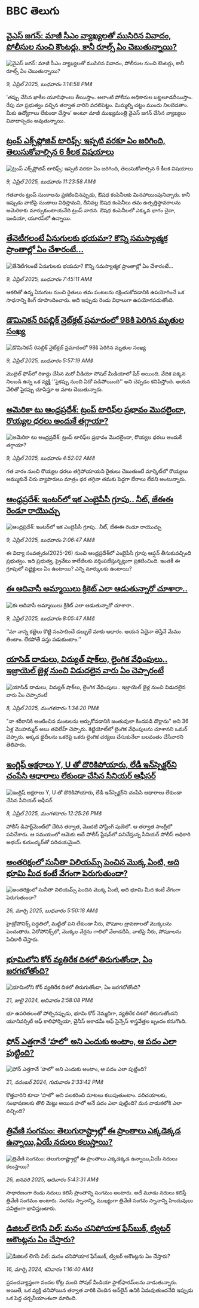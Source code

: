 # BBC తెలుగు## [వైఎస్ జగన్: మాజీ సీఎం వ్యాఖ్యలతో ముసిరిన వివాదం, పోలీసుల నుంచి కౌంటర్లు, కానీ రూల్స్ ఏం చెబుతున్నాయి?](https://www.bbc.com/telugu/articles/c74nn3dk5ewo?at_campaign=githubrss)![వైఎస్ జగన్: మాజీ సీఎం వ్యాఖ్యలతో ముసిరిన వివాదం, పోలీసుల నుంచి కౌంటర్లు, కానీ రూల్స్ ఏం చెబుతున్నాయి?](https://ichef.bbci.co.uk/ace/standard/240/cpsprodpb/e297/live/003ff6c0-1534-11f0-bc17-dfa4f8dfee61.jpg)_9, ఏప్రిల్ 2025, బుధవారం 1:14:58 PMకి_'తప్పు చేసిన ఖాకీల యూనిఫాంలు తీయిస్తాం. అలాంటి పోలీసు అధికారుల బట్టలూడదీయిస్తాం. రేపు మా ప్రభుత్వం వచ్చిన తర్వాత వారిని వదలిపెట్టం. మిమ్మల్ని చట్టం ముందు నిలబెడతాం. మీకు ఉద్యోగాలు లేకుండా చేస్తాం’ అంటూ మాజీ ముఖ్యమంత్రి వైఎస్ జగన్ చేసిన వ్యాఖ్యలు వివాదాస్పదం అవుతున్నాయి.## [ట్రంప్ ఎక్స్‌ప్లోజివ్ టారిఫ్స్: ఇప్పటి వరకూ ఏం జరిగింది, తెలుసుకోవాల్సిన 6 కీలక విషయాలు](https://www.bbc.com/telugu/articles/c0ellwzn47wo?at_campaign=githubrss)![ట్రంప్ ఎక్స్‌ప్లోజివ్ టారిఫ్స్: ఇప్పటి వరకూ ఏం జరిగింది, తెలుసుకోవాల్సిన 6 కీలక విషయాలు](https://ichef.bbci.co.uk/ace/standard/240/cpsprodpb/a459/live/9e1dc810-150f-11f0-9816-7b46de5e9d2e.jpg)_9, ఏప్రిల్ 2025, బుధవారం 11:23:58 AMకి_గతవారం ట్రంప్ సుంకాలను ప్రకటించినప్పుడు, ఔషధ కంపెనీలకు మినహాయింపునిచ్చారు. కానీ ఇప్పుడు వాటిపై సుంకాలు విధిస్తామని, దీనివల్ల ఔషధ కంపెనీలు తమ ఉత్పత్తిస్థావరాలను అమెరికాకు మార్చుకుంటాయనేది ట్రంప్ వాదన. ఔషధ కంపెనీలలో ఎక్కువ భాగం చైనా, ఇండియా, యూరప్‌లో ఉన్నాయి.## [తేనెటీగలంటే ఏనుగులకు భయమా?  కొన్ని సమస్యాత్మక ప్రాంతాల్లో ఏం చేశారంటే...](https://www.bbc.com/telugu/articles/c99py7rjnkyo?at_campaign=githubrss)![తేనెటీగలంటే ఏనుగులకు భయమా?  కొన్ని సమస్యాత్మక ప్రాంతాల్లో ఏం చేశారంటే...](https://ichef.bbci.co.uk/ace/standard/240/cpsprodpb/d9a8/live/0ee13770-1516-11f0-9816-7b46de5e9d2e.jpg)_9, ఏప్రిల్ 2025, బుధవారం 7:45:11 AMకి_ఆకలితో ఉన్న ఏనుగుల నుంచి రైతులు తమ పంటలను రక్షించుకోవడానికి ఉపయోగించే ఒక సాధనాన్ని కింగ్ రూపొందించారు. అది ఇప్పుడు రెండు విధాలుగా ఉపయోగపడుతోంది.## [డొమినికన్ రిపబ్లిక్ నైట్‌క్లబ్ ప్రమాదంలో 98కి పెరిగిన మృతుల సంఖ్య](https://www.bbc.com/telugu/articles/c24qq56yr22o?at_campaign=githubrss)![డొమినికన్ రిపబ్లిక్ నైట్‌క్లబ్ ప్రమాదంలో 98కి పెరిగిన మృతుల సంఖ్య](https://ichef.bbci.co.uk/ace/standard/240/cpsprodpb/0651/live/3d7326c0-1502-11f0-8a1e-3ff815141b98.jpg)_9, ఏప్రిల్ 2025, బుధవారం 5:57:19 AMకి_మొబైల్ ఫోన్‌లో రికార్డు చేసిన మరో వీడియో సోషల్ మీడియాలో షేర్ అయింది.  వేదిక పక్కన నిలబడి ఉన్న ఒక వ్యక్తి ''పైకప్పు నుంచి ఏదో పడిపోయింది'' అని చెప్పడం కనిపిస్తోంది. ఆయన వేలితో పైకప్పు చూపిస్తూ ఆ మాట చెబుతున్నారు.## [అమెరికా టు ఆంధ్రప్రదేశ్: ట్రంప్ టారిఫ్‌ల ప్రభావం మొదలైందా, రొయ్యల ధరలు అందుకే తగ్గాయా?](https://www.bbc.com/telugu/articles/cq5wwdj6e69o?at_campaign=githubrss)![అమెరికా టు ఆంధ్రప్రదేశ్: ట్రంప్ టారిఫ్‌ల ప్రభావం మొదలైందా, రొయ్యల ధరలు అందుకే తగ్గాయా?](https://ichef.bbci.co.uk/ace/standard/240/cpsprodpb/fdae/live/e5806310-14e8-11f0-a36e-d3e891ad7639.jpg)_9, ఏప్రిల్ 2025, బుధవారం 4:52:02 AMకి_గత వారం నుంచి రొయ్యల ధరలు తగ్గిపోయాయని రైతులు చెబుతుంటే మార్కెట్‌లో రొయ్యలు అమ్ముకునే చిరు వ్యాపారులు మాత్రం ధర తగ్గినా తమకు పెద్దగా బేరాలు లేవని అంటున్నారు.## [ఆంధ్రప్రదేశ్: ఇంటర్‌లో ఇక ఎంబైపీసీ గ్రూపు.. నీట్, జేఈఈ రెండూ రాయొచ్చు](https://www.bbc.com/telugu/articles/cr782p8yyk5o?at_campaign=githubrss)![ఆంధ్రప్రదేశ్: ఇంటర్‌లో ఇక ఎంబైపీసీ గ్రూపు.. నీట్, జేఈఈ రెండూ రాయొచ్చు](https://ichef.bbci.co.uk/ace/standard/240/cpsprodpb/3cf4/live/5c560390-1477-11f0-b1b3-7358f8d35a35.jpg)_9, ఏప్రిల్ 2025, బుధవారం 2:06:47 AMకి_ఈ విద్యా సంవత్సరం(2025-26) నుంచి ఆంధ్రప్రదేశ్‌లో ఎంబైపీసీ గ్రూపు ఆప్షన్ తీసుకువచ్చింది ప్రభుత్వం. ఇది ప్రభుత్వ, ప్రైవేటు కాలేజీలకు వర్తింపజేస్తున్నట్లుగా ప్రకటించింది. ఇంతకీ ఈ గ్రూపులో సబ్జెక్టులు ఏం ఉంటాయి? ఎన్ని మార్కులకు ఉంటాయి?## [ఈ ఆదివాసీ అమ్మాయిలు క్రికెట్ ఎలా  ఆడుతున్నారో చూశారా..](https://www.bbc.com/telugu/articles/czjnndv3mjlo?at_campaign=githubrss)![ఈ ఆదివాసీ అమ్మాయిలు క్రికెట్ ఎలా  ఆడుతున్నారో చూశారా..](https://ichef.bbci.co.uk/ace/standard/240/cpsprodpb/1dc3/live/32a45990-151a-11f0-9816-7b46de5e9d2e.jpg)_9, ఏప్రిల్ 2025, బుధవారం 8:05:47 AMకి_‘‘మా నాన్న కట్టెలు కొట్టి సంపాదించే డబ్బులే మాకు ఆధారం. ఆయన ఏదైనా తెస్తేనే మేము తింటాం. లేకపోతే పస్తు పడుకుంటాం.’’## [యాసిడ్ దాడులు, విద్యుత్ షాక్‌లు,  లైంగిక వేధింపులు.. ఇజ్రాయెల్ జైళ్ల నుంచి విడుదలైన వారు ఏం చెప్పారంటే](https://www.bbc.com/telugu/articles/c4g9ez133nro?at_campaign=githubrss)![యాసిడ్ దాడులు, విద్యుత్ షాక్‌లు,  లైంగిక వేధింపులు.. ఇజ్రాయెల్ జైళ్ల నుంచి విడుదలైన వారు ఏం చెప్పారంటే](https://ichef.bbci.co.uk/ace/standard/240/cpsprodpb/e26b/live/c8e391b0-13de-11f0-ba12-8d27eb561761.jpg)_8, ఏప్రిల్ 2025, మంగళవారం 1:34:20 PMకి_"నా శరీరానికి అంటించిన మంటలను ఆర్పుకోవడానికి జంతువులా కిందపడి దొర్లాను" అని 36 ఏళ్ల  మొహమ్మద్ అబు తవిలేహ్ చెప్పారు. కెట్జియోట్‌లో లైంగిక వేధింపులను చూశానని ఒమర్ చెప్పారు. అక్కడ ఖైదీలను ఒకరిపై ఒకరు లైంగిక చర్యలు చేసుకునేలా బలవంతం చేసేవారని తెలిపారు.## [ఇంగ్లిష్ అక్షరాలు Y, U తో దొరికిపోయారు, లేడీ ఇన్‌స్పెక్టర్‌ని చంపేసి ఆధారాలు లేకుండా చేసిన సీనియర్ ఆఫీసర్ ](https://www.bbc.com/telugu/articles/ce3v4p8xnq8o?at_campaign=githubrss)![ఇంగ్లిష్ అక్షరాలు Y, U తో దొరికిపోయారు, లేడీ ఇన్‌స్పెక్టర్‌ని చంపేసి ఆధారాలు లేకుండా చేసిన సీనియర్ ఆఫీసర్ ](https://ichef.bbci.co.uk/ace/standard/240/cpsprodpb/f26e/live/4a509e30-1472-11f0-b1b3-7358f8d35a35.jpg)_8, ఏప్రిల్ 2025, మంగళవారం 12:25:26 PMకి_పోలీస్ డిపార్ట్‌మెంట్‌లో చేరిన తర్వాత, మొదటి పోస్టింగ్ పుణెలో. ఆ తర్వాత సాంగ్లీలో పనిచేశారు. ఆ సమయంలో ఆమెకు అదే పోలీస్ స్టేషన్‌లో పనిచేస్తున్న సీనియర్ పోలీస్ అధికారి అభయ్ కురుంద్కర్‌తో పరిచయమైంది.## [అంతరిక్షంలో సునీతా విలియమ్స్ పెంచిన మొక్క ఏంటి, అది భూమి మీద కంటే వేగంగా పెరుగుతుందా?](https://www.bbc.com/telugu/articles/c1mn43gmj39o?at_campaign=githubrss)![అంతరిక్షంలో సునీతా విలియమ్స్ పెంచిన మొక్క ఏంటి, అది భూమి మీద కంటే వేగంగా పెరుగుతుందా?](https://ichef.bbci.co.uk/ace/standard/240/cpsprodpb/931a/live/71e4f570-0966-11f0-94d4-6f954f5dcfa3.jpg)_26, మార్చి 2025, బుధవారం 5:50:18 AMకి_హైడ్రోపోనిక్స్‌ పద్ధతిలో, మట్టితో పని లేకుండా నీరు, పోషకాల ద్రావణాలతో మొక్కలను పెంచుతారు. ఏరోపోనిక్స్‌లో, మొక్కల వేర్లను గాలిలో వేలాడదీసి, వాటిపై నీరు, పోషకాలను పిచికారీ చేస్తారు.## [భూమిలోని కోర్ వ్యతిరేక దిశలో తిరుగుతోందా, ఏం జరగబోతోంది?](https://www.bbc.com/telugu/articles/crgr7rnd7g4o?at_campaign=githubrss)![భూమిలోని కోర్ వ్యతిరేక దిశలో తిరుగుతోందా, ఏం జరగబోతోంది?](https://ichef.bbci.co.uk/ace/standard/240/cpsprodpb/cc28/live/4457bc00-3ec3-11ef-b2f4-77406157b906.jpg)_21, జులై 2024, ఆదివారం 2:58:08 PMకి_భూ ఉపరితలంతో పోల్చినప్పుడు, భూమి కోర్ నెమ్మదిగా, వ్యతిరేక దిశలో తిరుగుతోందని యూనివర్సిటీ ఆఫ్ కాలిఫోర్నియా, చైనీస్ అకాడమీ ఆఫ్ సైన్సెస్‌ శాస్త్రవేత్తల బృందం కనుగొంది.## [ఫోన్ ఎత్తగానే ‘హలో’ అని ఎందుకు అంటాం, ఆ పదం ఎలా పుట్టింది?](https://www.bbc.com/telugu/articles/cgj7x7gdjq4o?at_campaign=githubrss)![ఫోన్ ఎత్తగానే ‘హలో’ అని ఎందుకు అంటాం, ఆ పదం ఎలా పుట్టింది?](https://ichef.bbci.co.uk/ace/standard/240/cpsprodpb/0618/live/7a20ebb0-a807-11ef-b21e-5359bd56d02f.jpg)_21, నవంబర్ 2024, గురువారం 2:33:42 PMకి_కొత్తవారిని కూడా ‘హలో’ అని పలకరించి మాటలు కలుపుతుంటాం.  పరిచయాలకు, సంభాషణలకు తొలి మెట్టు అయిన హలో అనే పదం ఎలా పుట్టింది? మన వాడుకలోకి ఎలా వచ్చింది?## [త్రివేణి సంగమం: తెలుగురాష్ట్రాల్లో ఈ ప్రాంతాలు ఎక్కడెక్కడ ఉన్నాయి,ఏయే నదులు కలుస్తాయి? ](https://www.bbc.com/telugu/articles/cz7elrr17jeo?at_campaign=githubrss)![త్రివేణి సంగమం: తెలుగురాష్ట్రాల్లో ఈ ప్రాంతాలు ఎక్కడెక్కడ ఉన్నాయి,ఏయే నదులు కలుస్తాయి? ](https://ichef.bbci.co.uk/ace/standard/240/cpsprodpb/9dad/live/7f50e780-da42-11ef-a37f-eba91255dc3d.jpg)_26, జనవరి 2025, ఆదివారం 5:43:31 AMకి_సాధారణంగా రెండు నదులు కలిసే ప్రాంతాన్ని సంగమం అంటారు. అదే మూడు నదులు కలిస్తే త్రివేణి సంగమం అంటారు. సంగమ స్నానాన్ని, ముఖ్యంగా త్రివేణి సంగమ స్నానాన్ని హిందువులు పవిత్రంగా భావిస్తుంటారు.## [డిజిటల్ లెగసీ విల్: మనం చనిపోయాక ఫేస్‌బుక్, ట్విటర్‌ అకౌంట్లను ఏం చేస్తారు?](https://www.bbc.com/telugu/articles/cx0zl1qeyq2o?at_campaign=githubrss)![డిజిటల్ లెగసీ విల్: మనం చనిపోయాక ఫేస్‌బుక్, ట్విటర్‌ అకౌంట్లను ఏం చేస్తారు?](https://ichef.bbci.co.uk/ace/standard/240/cpsprodpb/bea2/live/2323ffd0-e2d4-11ee-9410-0f893255c2a0.jpg)_16, మార్చి 2024, శనివారం 1:16:40 AMకి_ప్రపంచవ్యాప్తంగా వందల కోట్ల మంది సోషల్ మీడియా ఫ్లాట్‌ఫారమ్‌లను వాడుతున్నారు. అయితే, ఒక వ్యక్తి చనిపోయిన తర్వాత వారికి చెందిన ఆన్‌లైన్ ఉనికి ఏమవుతుందనేది ఇప్పుడు ఒక పెద్ద చర్చనీయాంశంగా మారింది.